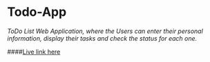 # Todo-App
_ToDo List Web Application, where the Users can enter their personal information, display their tasks and check the status for each one._

####[Live link here](https://https://mohammedboreny.github.io/Todo-App/)